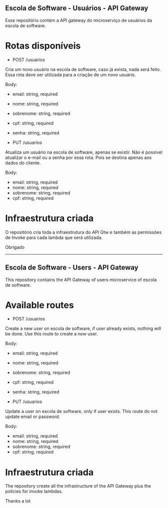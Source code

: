 ## Escola de Software - Usuários - API Gateway

Esse repositório contém a API gateway do microserviço de usuários da escola de software.

# Rotas disponíveis

- POST /usuarios

Cria um novo usuário na escola de software, caso já exista, nada será feito. Essa rota deve ser utilizada para a criação de um *novo* usuário.

Body:
- email: string, required
- nome: string, required
- sobrenome: string, required
- cpf: string, required
- senha: string, required

- PUT /usuarios

Atualiza um usuário na escola de software, apenas se existir. Não é possível atualizar o e-mail ou a senha por essa rota. Pois se destina apenas aos dados do cliente.

Body:
- email: string, required
- nome: string, required
- sobrenome: string, required
- cpf: string, required

# Infraestrutura criada

O repositório cria toda a infraestrutura do API Gtw e também as permissões de Invoke para cada lambda que será utilizada.

Obrigado

<hr/>

## Escola de Software - Users - API Gateway

This repository contains the API Gateway of users microservice of escola de software.

# Available routes

- POST /usuarios

Create a new user on escola de software, if user already exists, nothing will be done. Use this route to create a *new* user.

Body:
- email: string, required
- nome: string, required
- sobrenome: string, required
- cpf: string, required
- senha: string, required

- PUT /usuarios

Update a user on escola de software, only if user exists. This route do not update email or password.

Body:
- email: string, required
- nome: string, required
- sobrenome: string, required
- cpf: string, required

# Infraestrutura criada

The repository create all the infrastructure of the API Gateway plus the policies for invoke lambdas.

Thanks a lot